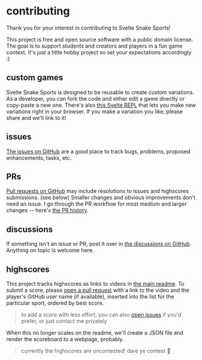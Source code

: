 # contributing

Thank you for your interest in contributing to Svelte Snake Sports!

This project is free and open source software with a public domain license.
The goal is to support students and creators and players in a fun game context.
It's just a little hobby project so set your expectations accordingly :)

## custom games

Svelte Snake Sports is designed to be reusable to create custom variations.
As a developer, you can fork the code and either edit a game directly or copy-paste a new one.
There's also
[this Svelte REPL](https://svelte.dev/repl/ebf7455697c3497ab358675de43bb1e0?version=3.52.0)
that lets you make new variations right in your browser.
If you make a variation you like, please share and we'll link to it!

## issues

[The issues on GitHub](https://github.com/ryanatkn/svelte-snake-sports/issues)
are a good place to track bugs, problems, proposed enhancements, tasks, etc.

## PRs

[Pull requests on GitHub](https://github.com/ryanatkn/svelte-snake-sports/pulls)
may include resolutions to issues and highscores submissions. (see below)
Smaller changes and obvious improvements don't need an issue.
I go through the PR workflow for most medium and larger changes -- here's
[the PR history](https://github.com/ryanatkn/svelte-snake-sports/pulls?q=is%3Apr+is%3Aclosed).

## discussions

If something isn't an issue or PR, post it over in
[the discussions on GitHub](https://github.com/ryanatkn/svelte-snake-sports/discussions).
Anything on topic is welcome here.

## highscores

This project tracks highscores as links to videos in [the main readme](readme.md).
To submit a score, please
[open a pull request](https://github.com/ryanatkn/svelte-snake-sports/pulls)
with a link to the video
and the player's GitHub user name (if available),
inserted into the list for the particular sport, ordered by best score.

> to add a score with less effort,
> you can also
> [open issues](https://github.com/ryanatkn/svelte-snake-sports/issues)
> if you'd prefer, or just contact me privately

When this no longer scales on the readme,
we'll create a JSON file and render the scoreboard to a webpage, probably.

> currently the highscores are uncontested!
> dare ye contest 🐢

